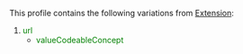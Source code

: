 This profile contains the following variations from [Extension](http://hl7.org/fhir/STU3/Extension):

1. <span style='color:green'> url </span> 
   * <span style='color:green'> valueCodeableConcept </span> 